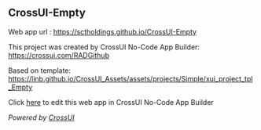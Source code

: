 ## CrossUI-Empty
Web app url : https://sctholdings.github.io/CrossUI-Empty

This project was created by CrossUI No-Code App Builder: https://crossui.com/RADGithub

Based on template: https://linb.github.io/CrossUI_Assets/assets/projects/Simple/xui_project_tpl_Empty

Click [here](https://crossui.com/RADGithub/#!from=github&owner=sctholdings&repo=CrossUI-Empty) to edit this web app in CrossUI No-Code App Builder

<i>Powered by [CrossUI](https://crossui.com)</i>
